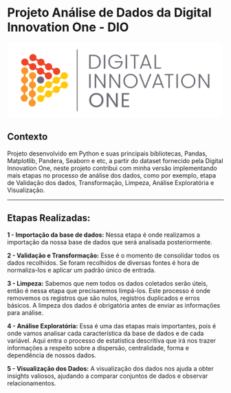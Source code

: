# Projeto Análise de Dados da Digital Innovation One - DIO

<p align="center"><img src="./DIO.png" width="500"></p>

## Contexto
Projeto desenvolvido em Python e suas principais bibliotecas, Pandas, Matplotlib, Pandera, Seaborn e etc,  a partir do dataset fornecido pela Digital Innovation One, neste projeto contribui com minha versão implementando mais etapas no processo de análise dos dados, como por exemplo, etapa de Validação dos dados, Transformação, Limpeza, Análise Exploratória e Visualização.

--- 

## Etapas Realizadas:

  **1 - Importação da base de dados:**  Nessa etapa é onde realizamos a importação da nossa base de dados que será analisada posteriormente.


  **2 - Validação e Transformação:** Esse é o momento de consolidar todos os dados recolhidos. Se foram recolhidos de diversas fontes é hora de normaliza-los e aplicar um padrão único de entrada.

  **3 - Limpeza:** Sabemos que nem todos os dados coletados serão úteis, então é nessa etapa que precisaremos limpá-los. Este processo é onde removemos os registros que são nulos, registros duplicados e erros básicos. A limpeza dos dados é obrigatória antes de enviar as informações para análise.

  **4 - Análise Exploratória:** Essa é uma das etapas mais importantes, pois é onde vamos analisar cada característica da base de dados e de cada variável. Aqui entra o processo de estatística descritiva que irá nos trazer informações a respeito sobre a dispersão, centralidade, forma e dependência de nossos dados.

  **5 - Visualização dos Dados:** A visualização dos dados nos ajuda a obter insights valiosos, ajudando a comparar conjuntos de dados e observar relacionamentos. 




